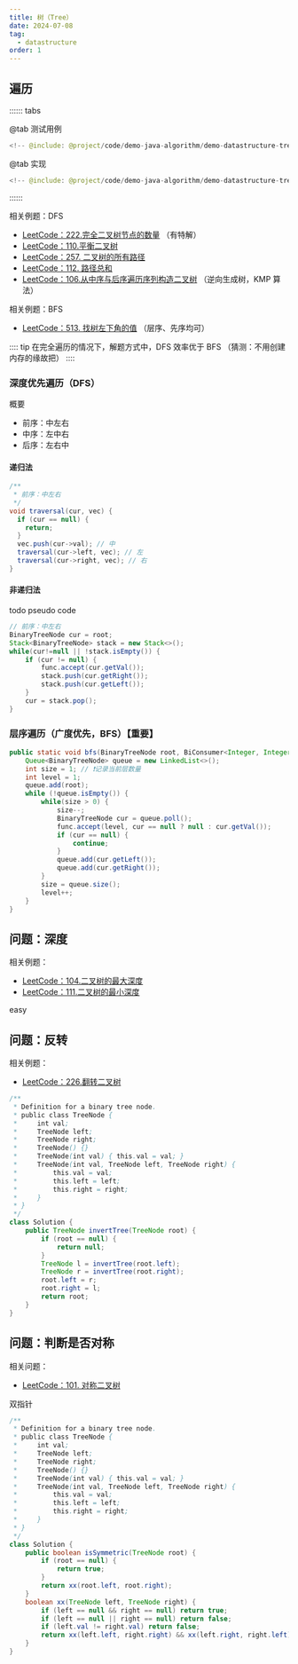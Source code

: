 ```yaml
---
title: 树（Tree）
date: 2024-07-08
tag:
  - datastructure
order: 1
---
```


## 遍历

:::::: tabs

@tab 测试用例

```java
<!-- @include: @project/code/demo-java-algorithm/demo-datastructure-tree/src/test/java/org/example/test1/BinaryTreeTraversalTest.java -->
```

@tab 实现

```java
<!-- @include: @project/code/demo-java-algorithm/demo-datastructure-tree/src/main/java/org/example/util/BinaryTreeTraversalUtil.java -->
```

::::::

相关例题：DFS

- [LeetCode：222.完全二叉树节点的数量](https://leetcode.cn/problems/count-complete-tree-nodes/description/) （有特解）
- [LeetCode：110.平衡二叉树](https://leetcode.cn/problems/balanced-binary-tree/)
- [LeetCode：257. 二叉树的所有路径](https://leetcode.cn/problems/binary-tree-paths/description/)
- [LeetCode：112. 路径总和](https://leetcode.cn/problems/path-sum/description/)
- [LeetCode：106.从中序与后序遍历序列构造二叉树](https://leetcode.cn/problems/construct-binary-tree-from-inorder-and-postorder-traversal/description/) （逆向生成树，KMP 算法）

相关例题：BFS

- [LeetCode：513. 找树左下角的值](https://leetcode.cn/problems/find-bottom-left-tree-value/description/) （层序、先序均可）

:::: tip
在完全遍历的情况下，解题方式中，DFS 效率优于 BFS （猜测：不用创建内存的缘故把）
::::

### 深度优先遍历（DFS）

概要

- 前序：中左右
- 中序：左中右
- 后序：左右中

#### 递归法

```java
/**
 * 前序：中左右
 */
void traversal(cur, vec) {
  if (cur == null) {
    return;
  }
  vec.push(cur->val); // 中
  traversal(cur->left, vec); // 左
  traversal(cur->right, vec); // 右
}
```

#### 非递归法

todo pseudo code

```java
// 前序：中左右
BinaryTreeNode cur = root;
Stack<BinaryTreeNode> stack = new Stack<>();
while(cur!=null || !stack.isEmpty()) {
    if (cur != null) {
        func.accept(cur.getVal());
        stack.push(cur.getRight());
        stack.push(cur.getLeft());
    }
    cur = stack.pop();
}
```

### 层序遍历（广度优先，BFS）【重要】

```java
public static void bfs(BinaryTreeNode root, BiConsumer<Integer, Integer> func) {
    Queue<BinaryTreeNode> queue = new LinkedList<>();
    int size = 1; // ❗记录当前层数量
    int level = 1;
    queue.add(root);
    while (!queue.isEmpty()) {
        while(size > 0) {
            size--;
            BinaryTreeNode cur = queue.poll();
            func.accept(level, cur == null ? null : cur.getVal());
            if (cur == null) {
                continue;
            }
            queue.add(cur.getLeft());
            queue.add(cur.getRight());
        }
        size = queue.size();
        level++;
    }
}
```

## 问题：深度

相关例题：

- [LeetCode：104.二叉树的最大深度](https://leetcode.cn/problems/maximum-depth-of-binary-tree/solutions/)
- [LeetCode：111.二叉树的最小深度](https://leetcode.cn/problems/minimum-depth-of-binary-tree/)

easy

## 问题：反转

相关例题：

- [LeetCode：226.翻转二叉树](https://leetcode.cn/problems/invert-binary-tree/description/)

```java
/**
 * Definition for a binary tree node.
 * public class TreeNode {
 *     int val;
 *     TreeNode left;
 *     TreeNode right;
 *     TreeNode() {}
 *     TreeNode(int val) { this.val = val; }
 *     TreeNode(int val, TreeNode left, TreeNode right) {
 *         this.val = val;
 *         this.left = left;
 *         this.right = right;
 *     }
 * }
 */
class Solution {
    public TreeNode invertTree(TreeNode root) {
        if (root == null) {
            return null;
        }
        TreeNode l = invertTree(root.left);
        TreeNode r = invertTree(root.right);
        root.left = r;
        root.right = l;
        return root;
    }
}
```

## 问题：判断是否对称

相关问题：

- [LeetCode：101. 对称二叉树](https://leetcode.cn/problems/symmetric-tree/)

双指针

```java
/**
 * Definition for a binary tree node.
 * public class TreeNode {
 *     int val;
 *     TreeNode left;
 *     TreeNode right;
 *     TreeNode() {}
 *     TreeNode(int val) { this.val = val; }
 *     TreeNode(int val, TreeNode left, TreeNode right) {
 *         this.val = val;
 *         this.left = left;
 *         this.right = right;
 *     }
 * }
 */
class Solution {
    public boolean isSymmetric(TreeNode root) {
        if (root == null) {
            return true;
        }
        return xx(root.left, root.right);
    }
    boolean xx(TreeNode left, TreeNode right) {
        if (left == null && right == null) return true;
        if (left == null || right == null) return false;
        if (left.val != right.val) return false;
        return xx(left.left, right.right) && xx(left.right, right.left);
    }
}
```
